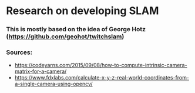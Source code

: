 # Research on developing SLAM
### This is mostly based on the idea of George Hotz (https://github.com/geohot/twitchslam)

### Sources:
* https://codeyarns.com/2015/09/08/how-to-compute-intrinsic-camera-matrix-for-a-camera/
* https://www.fdxlabs.com/calculate-x-y-z-real-world-coordinates-from-a-single-camera-using-opencv/
